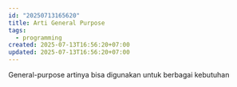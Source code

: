 ```yaml
---
id: "20250713165620"
title: Arti General Purpose
tags:
  - programming
created: 2025-07-13T16:56:20+07:00
updated: 2025-07-13T16:56:20+07:00
---
```


General-purpose artinya bisa digunakan untuk berbagai kebutuhan